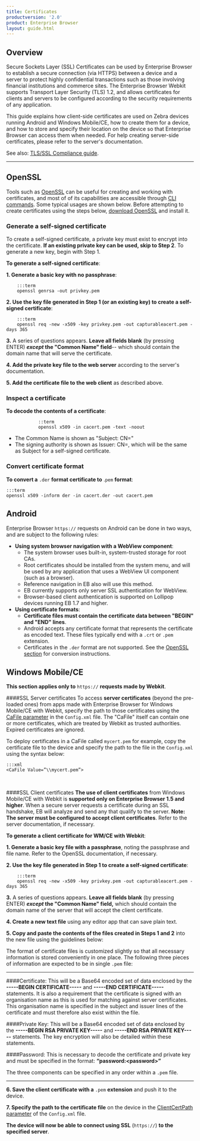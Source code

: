```yaml
---
title: Certificates
productversion: '2.0'
product: Enterprise Browser
layout: guide.html
---
```

## Overview
Secure Sockets Layer (SSL) Certificates can be used by Enterprise Browser to establish a secure connection (via HTTPS) between a device and a server to protect highly confidential transactions such as those involving financial institutions and commerce sites. The Enterprise Browser Webkit supports Transport Layer Security (TLS) 1.2, and allows certificates for clients and servers to be configured according to the security requirements of any application.

This guide explains how client-side certificates are used on Zebra devices running Android and Windows Mobile/CE, how to create them for a device, and how to store and specify their location on the device so that Enterprise Browser can access them when needed. For help creating server-side certificates, please refer to the server's documentation. 

See also: [TLS/SSL Compliance guide](../compliance). 

-----

## OpenSSL
Tools such as [OpenSSL](https://www.openssl.org/docs/faq.html) can be useful for creating and working with certificates, and most of of its capabilities are accessible through [CLI commands](https://www.sslshopper.com/article-most-common-openssl-commands.html). Some typical usages are shown below. Before attempting to create certificates using the steps below, [download OpenSSL](https://www.openssl.org/source/) and install it. 

### Generate a self-signed certificate
To create a self-signed certificate, a private key must exist to encrypt into the certificate. **If an existing private key can be used, skip to Step 2**. To generate a new key, begin with Step 1. 

**To generate a self-signed certificate**: 

**&#49;. Generate a basic key with no passphrase**:

        :::term
        openssl genrsa -out privkey.pem

**&#50;. Use the key file generated in Step 1 (or an existing key) to create a self-signed certificate**:

        :::term
        openssl req -new -x509 -key privkey.pem -out capturableacert.pem -days 365

**&#51;.** A series of questions appears. **Leave all fields blank** (by pressing ENTER) **_except_ the "Common Name" field**-- which should contain the domain name that will serve the certificate. 

**&#52;. Add the private key file to the web server** according to the server's documentation. 

**&#53;. Add the certificate file to the web client** as described above.

### Inspect a certificate
**To decode the contents of a certificate**:

				::term
				openssl x509 -in cacert.pem -text -noout

* The Common Name is shown as "Subject: CN=" 
* The signing authority is shown as Issuer: CN=, which will be the same as Subject for a self-signed certificate.

### Convert certificate format
**To convert a** `.der` **format certificate to** .`pem` **format**:

	:::term
	openssl x509 -inform der -in cacert.der -out cacert.pem


## Android
Enterprise Browser `https://` requests on Android can be done in two ways, and are subject to the following rules:

* **Using system browser navigation with a WebView component**:
	* The system browser uses built-in, system-trusted storage for root CAs. 
	* Root certificates should be installed from the system menu, and will be used by any application that uses a WebView UI component (such as a browser).
	* Reference navigation in EB also will use this method. 
	* EB currently supports only server SSL authentication for WebView.
	* Browser-based client authentication is supported on Lollipop devices running EB 1.7 and higher.
* **Using certificate formats**:
	* **Certificate files must contain the certificate data between "BEGIN" and "END" lines**.
	* Android accepts any certificate format that represents the certificate as encoded text. These files typically end with a `.crt` or `.pem` extension. 
	* Certificates in the `.der` format are not supported. See the [OpenSSL section](#openssl) for conversion instructions.

## Windows Mobile/CE
**This section applies only to** `https://` **requests made by Webkit**.

####SSL Server certificates
To access **server certificates** (beyond the pre-loaded ones) from apps made with Enterprise Browser for Windows Mobile/CE with Webkit, specify the path to those certificates using the [CaFile parameter](../configreference/#cafile) in the `Config.xml` file. The "CaFile" itself can contain one or more certificates, which are treated by Webkit as trusted authorities. Expired certificates are ignored. 

To deploy certificates in a CaFile called `mycert.pem` for example, copy the certificate file to the device and specify the path to the file in the `Config.xml` using the syntax below: 

	:::xml
	<CaFile Value=”\\mycert.pem”>
<br>

####SSL Client certificates
**The use of client certificates** from Windows Mobile/CE with Webkit is **supported only on Enterprise Browser 1.5 and higher**. When a secure server requests a certificate during an SSL handshake, EB will analyze and send any that qualify to the server. **Note: The server must be configured to accept client certificates**. Refer to the server documentation, if necessary. 

**To generate a client certificate for WM/CE with Webkit**:

**&#49;. Generate a basic key file with a passphrase**, noting the passphrase and file name. Refer to the OpenSSL documentation, if necessary. 

**&#50;. Use the key file generated in Step 1 to create a self-signed certificate**: 

        :::term
        openssl req -new -x509 -key privkey.pem -out capturableacert.pem -days 365

**&#51;.** A series of questions appears. **Leave all fields blank** (by pressing ENTER) **_except_ the "Common Name" field,** which should contain the domain name of the server that will accept the client certificate. 

**&#52;. Create a new text file** using any editor app that can save plain text. 

**&#53;. Copy and paste the contents of the files created in Steps 1 and 2** into the new file using the guidelines below:

The format of certificate files is customized slightly so that all necessary information is stored conveniently in one place. The following three pieces of information are expected to be in single `.pem` file:

-----

####Certificate:
This will be a Base64 encoded set of data enclosed by the **-----BEGIN CERTIFICATE-----** and **-----END CERTIFICATE-----** statements. It is also a requirement that the certificate is signed with an organisation name as this is used for matching against server certificates. This organisation name is specified in the subject and issuer lines of the certificate and must therefore also exist within the file.

####Private Key:
This will be a Base64 encoded set of data enclosed by the **-----BEGIN RSA PRIVATE KEY-----** and **-----END RSA PRIVATE KEY-----** statements. The key encryption will also be detailed within these statements.

####Password:
This is necessary to decode the certificate and private key and must be specified in the format: **“password:&lt;password&gt;”** 

The three components can be specified in any order within a `.pem` file.

-----

<!--

	:::xml
	// The SSL client certificate file must contain 
	// the following three sections in any order:  

	-----BEGIN CERTIFICATE-----
		// Paste contents of file created in Step 2 here
	-----END CERTIFICATE-----

	-----BEGIN RSA PRIVATE KEY-----
		// Paste contents of file created in Step 1 here
	-----END RSA PRIVATE KEY-----

	-----BEGIN PASSWORD-----
		// Enter the "passphrase" created in Step 1 here  
	-----END PASSWORD-----
-->

**&#54;. Save the client certificate with a** `.pem` **extension** and push it to the device.    

**&#55;. Specify the path to the certificate file** on the device in the [ClientCertPath parameter](../configreference/#clientcertpath) of the `Config.xml` file. 

**The device will now be able to connect using SSL** (`https://`) **to the specified server**. 

